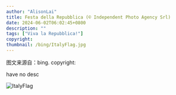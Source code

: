 ```yaml
---
author: "AlisonLai"
title: Festa della Repubblica (© Independent Photo Agency Srl)
date: 2024-06-02T06:02:45+0800
description: ""
tags: ["Viva la Repubblica!"]
copyright: 
thumbnail: /bing/ItalyFlag.jpg
---
```

图文来源自：bing.  copyright: 

have no desc

![ItalyFlag](/bing/ItalyFlag.jpg)